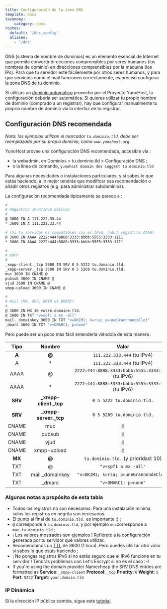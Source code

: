 ```yaml
---
title: Configuración de la zona DNS
template: docs
taxonomy:
    category: docs
routes:
  default: '/dns_config'
  aliases:
    - '/dns'
---
```


DNS (sistema de nombre de dominios) es un elemento esencial de Internet que permite convertir direcciones comprensibles por seres humanos (los nombres de dominio) en direcciones comprensibles por la máquina (los IPs). Para que tu servidor esté fácilemente por otros seres humanos, y para que servicios como el mail funcionen correctamente, es preciso configurar la zona DNS de tu dominio.

Si utilizas un [dominio automático](/dns_nohost_me) provecho por el Proyecto YunoHost, la configuración debería ser automática. Si quieres utilizar tu propio nombre de dominio (comprado a un registrar), hay que configurar manualmente tu proprio nombre de dominio vía la interfaz de tu registrar.

## Configuración DNS recomendada

*Nota: los ejemplos utilizan el marcador `tu.dominio.tld`, debe ser reemplazado por su propio dominio, como `www.yunohost.org`.*

YunoHost provee una configuración DNS recomendada, accesible vía :

- la webadmin, en Dominios > tu.dominio.tld > Configuración DNS ;
- o la linea de comando, `yunohost domain dns suggest tu.dominio.tld`

Para algunas necesidades o instalaciones particulares, y si sabes lo que estás haciendo, a lo mejor tendrás que modificar esa recomendación o añadir otros registros (e.g. para administrar subdominios).

La configuración recomendada típicamente se parece a :

```bash
#
# Registros IPv4/IPv6 básicos
#
@ 3600 IN A 111.222.33.44
* 3600 IN A 111.222.33.44

# (Si tu servidor es compatibles con el IPv6, habrá registros AAAA)
@ 3600 IN AAAA 2222:444:8888:3333:bbbb:5555:3333:1111
* 3600 IN AAAA 2222:444:8888:3333:bbbb:5555:3333:1111

#
# XMPP
#
_xmpp-client._tcp 3600 IN SRV 0 5 5222 tu.dominio.tld.
_xmpp-server._tcp 3600 IN SRV 0 5 5269 tu.dominio.tld.
muc 3600 IN CNAME @
pubsub 3600 IN CNAME @
vjud 3600 IN CNAME @
xmpp-upload 3600 IN CNAME @

#
# Mail (MX, SPF, DKIM et DMARC)
#
@ 3600 IN MX 10 votre.domaine.tld.
@ 3600 IN TXT "v=spf1 a mx -all"
mail._domainkey 3600 IN TXT "v=DKIM1; k=rsa; p=uneGrannnnndeClef"
_dmarc 3600 IN TXT "v=DMARC1; p=none"
```

Pero puede ser un poco más fácil entenderla viéndola de esta manera :

| Tipo    | Nombre                 | Valor                                                  |
| :-----: | :--------------------: | :----------------------------------------------------: |
|  **A**  |   **@**                |  `111.222.333.444` (tu IPv4)                           |
|    A    |   *                    |  `111.222.333.444` (tu IPv4)                           |
|  AAAA   |   @                    |  `2222:444:8888:3333:bbbb:5555:3333:1111` (tu IPv6)    |
|  AAAA   |   *                    |  `2222:444:8888:3333:bbbb:5555:3333:1111` (tu IPv6)    |
| **SRV** | **_xmpp-client._tcp**  |  `0 5 5222 tu.dominio.tld.`                            |
| **SRV** | **_xmpp-server._tcp**  |  `0 5 5269 tu.dominio.tld.`                            |
|  CNAME  |   muc                  |  `@`                                                   |
|  CNAME  |   pubsub               |  `@`                                                   |
|  CNAME  |   vjud                 |  `@`                                                   |
|  CNAME  |   xmpp-upload          |  `@`                                                   |
| **MX**  | **@**                  |  `tu.dominio.tld.`     (y prioridad: 10)               |
|   TXT   |   @                    |  `"v=spf1 a mx -all"`                |
|   TXT   |  mail._domainkey       |  `"v=DKIM1; k=rsa; p=uneGrannnndeClef"`                |
|   TXT   |  _dmarc                |  `"v=DMARC1; p=none"`                                  |

### Algunas notas a propósito de esta tabla

- Todos los registros no son necesarios. Para una instalación mínima, solos los registros en negrita son necesarios.
- El punto al final de `tu.dominio.tld.` es importante ;) ;
- `@` corresponde a `tu.dominio.tld`, y por ejemplo `muc`corresponde a `muc.tu.dominio.tld` ;
- ¡ Los valores mostrados son ejemplos ! Refiérete a la configuración generada por tu servidor qué valores utilizar.
- Recomendamos un [TTL](https://en.wikipedia.org/wiki/Time_to_live) de 3600 (1 hora). Pero puedes utilizar otro valor si sabes lo que estás haciendo ;
- ¡ No pongas registros IPv6 si no estás seguro que el IPv6 funcione en tu servidor ! Tendrás problemas con Let's Encrypt si no es el caso :-)
- If you're using the domain provider Namecheap the SRV DNS entries are formatted as **Service**: `_xmpp-client` **Protocol**: `_tcp` **Priority**: `0` **Weight**: `5` **Port**: `5222` **Target**: `your.domain.tld`

### IP Dinámica

Si la dirección IP pública cambia, sigue este [tutorial](/dns_dynamicip).
